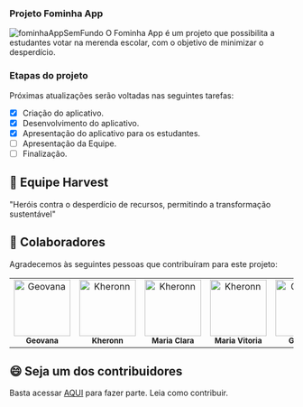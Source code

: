 ### Projeto Fominha App

![fominhaAppSemFundo](https://github.com/pontotori/fominha_app_modulo/assets/133043340/370513f9-bce7-45e3-8d4a-59c46d840c3f)
O Fominha App é um projeto que possibilita a estudantes votar na merenda escolar, com o objetivo de minimizar o desperdício.

### Etapas do projeto 

Próximas atualizações serão voltadas nas seguintes tarefas:

- [x] Criação do aplicativo. 
- [x] Desenvolvimento do aplicativo.
- [x] Apresentação do aplicativo para os estudantes.
- [ ] Apresentação da Equipe.
- [ ] Finalização.

## 👥 Equipe Harvest 

"Heróis contra o desperdício de recursos, permitindo a transformação sustentável"

## 🤝 Colaboradores

Agradecemos às seguintes pessoas que contribuíram para este projeto:

<table>
  <tr>
    <!-- Imagem de Geovana -->
    <td align="center">
      <img src="https://github.com/pontotori/fominha_app_modulo/assets/133043340/023eec4b-7853-4781-ae65-f514610cc35e" width="100px;" alt="Geovana"/><br>
      <sub>
        <b>Geovana</b>
      </sub>
    </td>
    <!-- Imagem de Kheronn -->
    <td align="center">
      <img src="https://github.com/pontotori/fominha_app_modulo/assets/133043340/023eec4b-7853-4781-ae65-f514610cc35e" width="100px;" alt="Kheronn"/><br>
      <sub>
        <b>Kheronn</b>
      </sub>
    </td>
    <!-- Imagem Mria Clara-->
    <td align="center">
      <img src="https://github.com/pontotori/fominha_app_modulo/assets/133043340/023eec4b-7853-4781-ae65-f514610cc35e" width="100px;" alt="Kheronn"/><br>
      <sub>
        <b>Maria Clara</b>
      </sub>
    </td>
    <!-- Imagem Maria Vitoria-->
    <td align="center">
      <img src="https://github.com/pontotori/fominha_app_modulo/assets/133043340/023eec4b-7853-4781-ae65-f514610cc35e" width="100px;" alt="Kheronn"/><br>
      <sub>
        <b>Maria Vitoria</b>
      </sub>
    </td>
    <!-- Imagem de Graziela -->
    <td align="center">
      <img src="https://github.com/pontotori/fominha_app_modulo/assets/133043340/023eec4b-7853-4781-ae65-f514610cc35e" width="100px;" alt="Graziela"/><br>
      <sub>
        <b>Graziela</b>
      </sub>
    </td>
  </tr>
</table>

## 😄 Seja um dos contribuidores

Basta acessar [AQUI](CONTRIBUTING.md) para fazer parte. Leia como contribuir.
